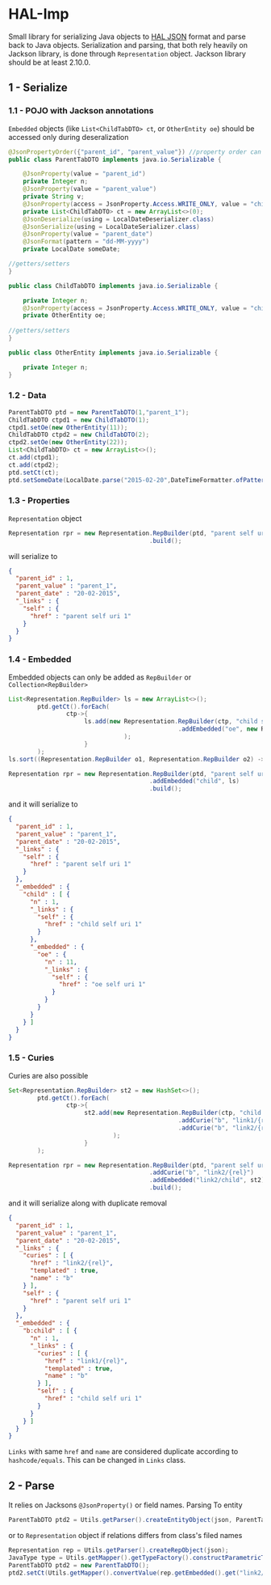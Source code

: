 # HAL-Imp

Small library for serializing Java objects to [HAL JSON](https://tools.ietf.org/html/draft-kelly-json-hal) format and parse back to Java objects.
Serialization and parsing, that both rely heavily on Jackson library, is done through `Representation` object.
Jackson library should be at least 2.10.0.

## 1 - Serialize

### 1.1 - POJO with Jackson annotations
`Embedded` objects (like `List<ChildTabDTO> ct`, or `OtherEntity oe`) should be accessed only during deseralization

```java
@JsonPropertyOrder({"parent_id", "parent_value"}) //property order can be changed here
public class ParentTabDTO implements java.io.Serializable {

    @JsonProperty(value = "parent_id")
    private Integer n;
    @JsonProperty(value = "parent_value")
    private String v;
    @JsonProperty(access = JsonProperty.Access.WRITE_ONLY, value = "child") //embedded
    private List<ChildTabDTO> ct = new ArrayList<>(0);
    @JsonDeserialize(using = LocalDateDeserializer.class)  
    @JsonSerialize(using = LocalDateSerializer.class)  
    @JsonProperty(value = "parent_date")
    @JsonFormat(pattern = "dd-MM-yyyy")
    private LocalDate someDate;

//getters/setters
}

public class ChildTabDTO implements java.io.Serializable {

    private Integer n;
    @JsonProperty(access = JsonProperty.Access.WRITE_ONLY, value = "childchild") //embedded
    private OtherEntity oe;
 
//getters/setters    
}

public class OtherEntity implements java.io.Serializable {

    private Integer n;
}
```

### 1.2 - Data

```java
ParentTabDTO ptd = new ParentTabDTO(1,"parent_1");
ChildTabDTO ctpd1 = new ChildTabDTO(1);
ctpd1.setOe(new OtherEntity(11));
ChildTabDTO ctpd2 = new ChildTabDTO(2);
ctpd2.setOe(new OtherEntity(22));
List<ChildTabDTO> ct = new ArrayList<>();
ct.add(ctpd1);
ct.add(ctpd2);
ptd.setCt(ct);
ptd.setSomeDate(LocalDate.parse("2015-02-20",DateTimeFormatter.ofPattern("dd-MM-yyyy")));
```

### 1.3 - Properties

`Representation` object

``` java
Representation rpr = new Representation.RepBuilder(ptd, "parent self uri "+ptd.getN())
                                       .build();
```

will serialize to

```json
{
  "parent_id" : 1,
  "parent_value" : "parent_1",
  "parent_date" : "20-02-2015",
  "_links" : {
    "self" : {
      "href" : "parent self uri 1"
    }
  }
}
```

### 1.4 - Embedded

Embedded objects can only be added as `RepBuilder` or `Collection<RepBuilder>`

```java
List<Representation.RepBuilder> ls = new ArrayList<>();
        ptd.getCt().forEach(
                ctp->{       
                     ls.add(new Representation.RepBuilder(ctp, "child self uri "+ctp.getN())
                                               .addEmbedded("oe", new Representation.RepBuilder(ctp.getOe(), "oe self uri "+ctp.getN()))
                                );
                     }
        );
ls.sort((Representation.RepBuilder o1, Representation.RepBuilder o2) -> ((Integer)o1.getProp().get("n")).compareTo((Integer)o2.getProp().get("n")));

Representation rpr = new Representation.RepBuilder(ptd, "parent self uri "+ptd.getN())
                                       .addEmbedded("child", ls)
                                       .build();
```

and it will serialize to

```json
{
  "parent_id" : 1,
  "parent_value" : "parent_1",
  "parent_date" : "20-02-2015",
  "_links" : {
    "self" : {
      "href" : "parent self uri 1"
    }
  },
  "_embedded" : {
    "child" : [ {
      "n" : 1,
      "_links" : {
        "self" : {
          "href" : "child self uri 1"
        }
      },
      "_embedded" : {
        "oe" : {
          "n" : 11,
          "_links" : {
            "self" : {
              "href" : "oe self uri 1"
            }
          }
        }
      }
    } ]
  }
}
```

### 1.5 - Curies

Curies are also possible

```java
Set<Representation.RepBuilder> st2 = new HashSet<>();
        ptd.getCt().forEach(
                ctp->{       
                     st2.add(new Representation.RepBuilder(ctp, "child self uri "+ctp.getN())
                                               .addCurie("b", "link1/{rel}")
                                               .addCurie("b", "link2/{rel}")
                             );        
                     }
        );

Representation rpr = new Representation.RepBuilder(ptd, "parent self uri "+ptd.getN())
                                       .addCurie("b", "link2/{rel}")
                                       .addEmbedded("link2/child", st2)
                                       .build();
```

and it will serialize along with duplicate removal

```json
{
  "parent_id" : 1,
  "parent_value" : "parent_1",
  "parent_date" : "20-02-2015",
  "_links" : {
    "curies" : [ {
      "href" : "link2/{rel}",
      "templated" : true,
      "name" : "b"
    } ],
    "self" : {
      "href" : "parent self uri 1"
    }
  },
  "_embedded" : {
    "b:child" : [ {
      "n" : 1,
      "_links" : {
        "curies" : [ {
          "href" : "link1/{rel}",
          "templated" : true,
          "name" : "b"
        } ],
        "self" : {
          "href" : "child self uri 1"
        }
      }
    } ]
  }
}
```

`Links` with same `href` and `name` are considered duplicate according to `hashcode/equals`. This can be changed in `Links` class.

## 2 - Parse

It relies on Jacksons `@JsonProperty()` or field names.
Parsing To entity

```java
ParentTabDTO ptd2 = Utils.getParser().createEntityObject(json, ParentTabDTO.class);
```

or to `Representation` object if relations differs from class's filed names

```java
Representation rep = Utils.getParser().createRepObject(json);
JavaType type = Utils.getMapper().getTypeFactory().constructParametricType(List.class, ChildTabDTO.class);
ParentTabDTO ptd2 = new ParentTabDTO();
ptd2.setCt(Utils.getMapper().convertValue(rep.getEmbedded().get("link2/child"), type));
```
